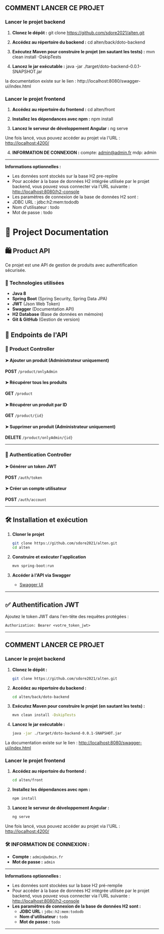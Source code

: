 ## COMMENT LANCER CE PROJET

### Lancer le projet backend

1. **Clonez le dépôt :** 
git clone https://github.com/sdore2021/alten.git

2. **Accédez au répertoire du backend :** 
cd alten/back/doto-backend

4. **Exécutez Maven pour construire le projet (en sautant les tests) :**
mvn clean install -DskipTests
   

4. **Lancez le jar exécutable :**
java -jar ./target/doto-backend-0.0.1-SNAPSHOT.jar


la documentation existe sur le lien : http://localhost:8080/swagger-ui/index.html



### Lancer le projet frontend

1. **Accédez au répertoire du frontend :**
cd alten/front


2. **Installez les dépendances avec npm :**
npm install


3. **Lancez le serveur de développement Angular :**
ng serve


Une fois lancé, vous pouvez accéder au projet via l'URL : [http://localhost:4200/](http://localhost:4200/)


4. **INFORMATION DE CONNEXION :**
compte: admin@admin.fr mdp: admin



---

**Informations optionnelles :**
- Les données sont stockés sur la base H2 pre-replire
- Pour accéder à la base de données H2 intégrée utilisée par le projet backend, vous pouvez vous connecter via l'URL suivante : [http://localhost:8080/h2-console](http://localhost:8080/h2-console)
- Les paramètres de connexion de la base de données H2 sont :
- JDBC URL : jdbc:h2:mem:tododb
- Nom d'utilisateur : todo
- Mot de passe : todo


# 📌 Project Documentation

## 🛍️ Product API

Ce projet est une API de gestion de produits avec authentification sécurisée.

### 🚀 Technologies utilisées
- **Java 8**
- **Spring Boot** (Spring Security, Spring Data JPA)
- **JWT** (Json Web Token)
- **Swagger** (Documentation API)
- **H2 Database** (Base de données en mémoire)
- **Git & GitHub** (Gestion de version)

## 📖 Endpoints de l'API

### 🛒 Product Controller

#### ➤ Ajouter un produit (Administrateur uniquement)
**POST** `/product/onlyAdmin`

#### ➤ Récupérer tous les produits
**GET** `/product`

#### ➤ Récupérer un produit par ID
**GET** `/product/{id}`

#### ➤ Supprimer un produit (Administrateur uniquement)
**DELETE** `/product/onlyAdmin/{id}`

---

### 🔐 Authentication Controller

#### ➤ Générer un token JWT
**POST** `/auth/token`

#### ➤ Créer un compte utilisateur
**POST** `/auth/account`

---

## 🛠️ Installation et exécution

1. **Cloner le projet**
   ```sh
   git clone https://github.com/sdore2021/alten.git
   cd alten
   ```

2. **Construire et exécuter l'application**
   ```sh
   mvn spring-boot:run
   ```

3. **Accéder à l'API via Swagger**
   - [Swagger UI](http://localhost:8080/swagger-ui/index.html)

---

## ✅ Authentification JWT

Ajoutez le token JWT dans l'en-tête des requêtes protégées :
```
Authorization: Bearer <votre_token_jwt>
```

---

## COMMENT LANCER CE PROJET

### Lancer le projet backend

1. **Clonez le dépôt :** 
   ```sh
   git clone https://github.com/sdore2021/alten.git
   ```

2. **Accédez au répertoire du backend :** 
   ```sh
   cd alten/back/doto-backend
   ```

3. **Exécutez Maven pour construire le projet (en sautant les tests) :**
   ```sh
   mvn clean install -DskipTests
   ```

4. **Lancez le jar exécutable :**
   ```sh
   java -jar ./target/doto-backend-0.0.1-SNAPSHOT.jar
   ```

La documentation existe sur le lien : [http://localhost:8080/swagger-ui/index.html](http://localhost:8080/swagger-ui/index.html)

### Lancer le projet frontend

1. **Accédez au répertoire du frontend :**
   ```sh
   cd alten/front
   ```

2. **Installez les dépendances avec npm :**
   ```sh
   npm install
   ```

3. **Lancez le serveur de développement Angular :**
   ```sh
   ng serve
   ```

Une fois lancé, vous pouvez accéder au projet via l'URL : [http://localhost:4200/](http://localhost:4200/)

### 🛠️ INFORMATION DE CONNEXION :
- **Compte :** `admin@admin.fr`
- **Mot de passe :** `admin`

---

**Informations optionnelles :**
- Les données sont stockées sur la base H2 pré-remplie
- Pour accéder à la base de données H2 intégrée utilisée par le projet backend, vous pouvez vous connecter via l'URL suivante : [http://localhost:8080/h2-console](http://localhost:8080/h2-console)
- **Les paramètres de connexion de la base de données H2 sont :**
  - **JDBC URL :** `jdbc:h2:mem:tododb`
  - **Nom d'utilisateur :** `todo`
  - **Mot de passe :** `todo`

---
